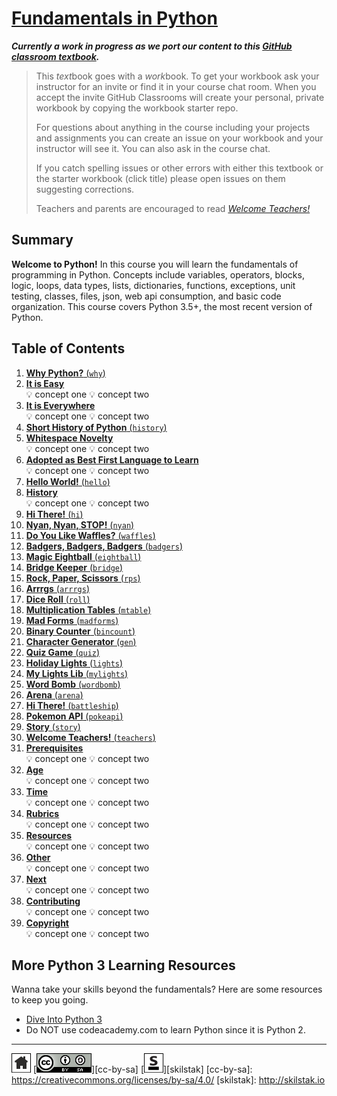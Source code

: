 # [Fundamentals in Python][work]
[work]: https://github.com/skilstak/pyfun-work/blob/gh-pages/README.md

***Currently a work in progress as we port our content to this [GitHub
classroom textbook][text-work].***

[text-work]: https://blog.skilstak.io/github-as-text-book-and-work-book-828ffada9542#.etr9ts7me

>  This *text*book goes with a *work*book. To get your workbook ask your
>  instructor for an invite or find it in your course chat room.
>  When you accept the invite GitHub Classrooms will create your 
>  personal, private workbook by copying the workbook starter repo.
> 
>  For questions about anything in the course including your projects
>  and assignments you can create an issue on your workbook and your
>  instructor will see it. You can also ask in the course chat.
> 
>  If you catch spelling issues or other errors with either this textbook
>  or the starter workbook (click title) please open issues on them
>  suggesting corrections.
>  
>  Teachers and parents are encouraged to
>  read [*Welcome Teachers!*](teachers/README.md)

## Summary
**Welcome to Python!** In this course you will learn the fundamentals
of programming in Python. Concepts include variables, operators,
blocks, logic, loops, data types, lists, dictionaries, functions,
exceptions, unit testing, classes, files, json, web api consumption,
and basic code organization. This course covers Python 3.5+, the most
recent version of Python.

## Table of Contents
1. [**Why Python?** (`why`)](why/README.md)
  1. [**It is Easy**](why/README.md#it-is-easy)
<br>💡 concept one 💡 concept two
  2. [**It is Everywhere**](why/README.md#it-is-everywhere)
<br>💡 concept one 💡 concept two
2. [**Short History of Python** (`history`)](history/README.md)
  1. [**Whitespace Novelty**](history/README.md#whitespace-novelty)
<br>💡 concept one 💡 concept two
  2. [**Adopted as Best First Language to Learn**](history/README.md#adopted-as-best-first-language-to-learn)
<br>💡 concept one 💡 concept two
3. [**Hello World!** (`hello`)](hello/README.md)
  1. [**History**](hello/README.md#history)
<br>💡 concept one 💡 concept two
4. [**Hi There!** (`hi`)](hi/README.md)
5. [**Nyan, Nyan, STOP!** (`nyan`)](nyan/README.md)
6. [**Do You Like Waffles?** (`waffles`)](waffles/README.md)
7. [**Badgers, Badgers, Badgers** (`badgers`)](badgers/README.md)
8. [**Magic Eightball** (`eightball`)](eightball/README.md)
9. [**Bridge Keeper** (`bridge`)](bridge/README.md)
10. [**Rock, Paper, Scissors** (`rps`)](rps/README.md)
11. [**Arrrgs** (`arrrgs`)](arrrgs/README.md)
12. [**Dice Roll** (`roll`)](roll/README.md)
13. [**Multiplication Tables** (`mtable`)](mtable/README.md)
14. [**Mad Forms** (`madforms`)](madforms/README.md)
15. [**Binary Counter** (`bincount`)](bincount/README.md)
16. [**Character Generator** (`gen`)](gen/README.md)
17. [**Quiz Game** (`quiz`)](quiz/README.md)
18. [**Holiday Lights** (`lights`)](lights/README.md)
19. [**My Lights Lib** (`mylights`)](mylights/README.md)
20. [**Word Bomb** (`wordbomb`)](wordbomb/README.md)
21. [**Arena** (`arena`)](arena/README.md)
22. [**Hi There!** (`battleship`)](battleship/README.md)
23. [**Pokemon API** (`pokeapi`)](pokeapi/README.md)
24. [**Story** (`story`)](story/README.md)
25. [**Welcome Teachers!** (`teachers`)](teachers/README.md)
  1. [**Prerequisites**](teachers/README.md#prerequisites)
<br>💡 concept one 💡 concept two
  2. [**Age**](teachers/README.md#age)
<br>💡 concept one 💡 concept two
  3. [**Time**](teachers/README.md#time)
<br>💡 concept one 💡 concept two
  4. [**Rubrics**](teachers/README.md#rubrics)
<br>💡 concept one 💡 concept two
  5. [**Resources**](teachers/README.md#resources)
<br>💡 concept one 💡 concept two
  6. [**Other**](teachers/README.md#other)
<br>💡 concept one 💡 concept two
  7. [**Next**](teachers/README.md#next)
<br>💡 concept one 💡 concept two
  8. [**Contributing**](teachers/README.md#contributing)
<br>💡 concept one 💡 concept two
  9. [**Copyright**](teachers/README.md#copyright)
<br>💡 concept one 💡 concept two


## More Python 3 Learning Resources
Wanna take your skills beyond the fundamentals? Here are some
resources to keep you going.

* [Dive Into Python 3](http://www.diveintopython3.net)
* Do NOT use codeacademy.com to learn Python since it is Python 2.

---
[![home](/assets/home-bw.png)](/README.md)
[![cc-by-sa](/assets/cc-by-sa.png)][cc-by-sa]
[![skilstak](/assets/skilstak-logo-bw.png)][skilstak]
[cc-by-sa]: https://creativecommons.org/licenses/by-sa/4.0/
[skilstak]: http://skilstak.io



